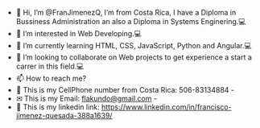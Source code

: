 - 👋 Hi, I’m @FranJimenezQ, I’m from Costa Rica, I have a Diploma in Bussiness Administration an also a Diploma in Systems Enginering.💻
- 👀 I’m interested in Web Developing.💻
- 🌱 I’m currently learning HTML, CSS, JavaScript, Python and Angular.💻
- 💞️ I’m looking to collaborate on Web projects to get experience a start a carrer in this field.💻
- 📫 How to reach me?
- 📳 This is my CellPhone number from Costa Rica: 506-83134884 - 
- ✉ This is my Email: flakundo@gmail.com - 
- 🔗 This is my linkedin link: https://www.linkedin.com/in/francisco-jimenez-quesada-388a1639/


<!---
FranJimenezQ/FranJimenezQ is a ✨ special ✨ repository because its `README.md` (this file) appears on your GitHub profile.
You can click the Preview link to take a look at your changes.
--->
